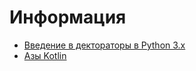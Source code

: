 
# Информация

- [Введение в дектораторы в Python 3.x](/markdown/decorators.md)
- [Азы Kotlin](/markdown/kotlin.md)